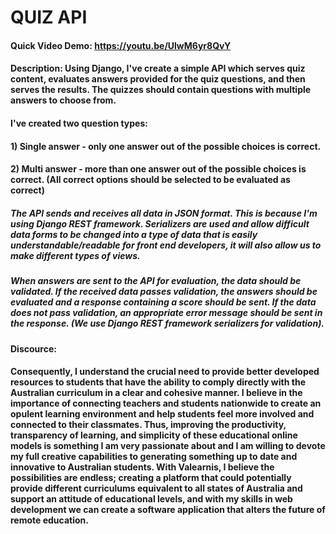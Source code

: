 # QUIZ API
#### Quick Video Demo:  <https://youtu.be/UlwM6yr8QvY>
#### Description: Using Django, I've create a simple API which serves quiz content, evaluates answers provided for the quiz questions, and then serves the results. The quizzes should contain questions with multiple answers to choose from.
 
#### I've created two question types:
#### 1) Single answer - only one answer out of the possible choices is correct.
#### 2) Multi answer - more than one answer out of the possible choices is correct. (All correct options should be selected to be evaluated as correct)
 
##### The API sends and receives all data in JSON format. This is because I'm using Django REST framework. Serializers are used and allow difficult data forms to be changed into a type of data that is easily understandable/readable for front end developers, it will also allow us to make different types of views.

##### When answers are sent to the API for evaluation, the data should be validated. If the received data passes validation, the answers should be evaluated and a response containing a score should be sent. If the data does not pass validation, an appropriate error message should be sent in the response. (We use Django REST framework serializers for validation).

#### Discource: 
#### Consequently, I understand the crucial need to provide better developed resources to students that have the ability to comply directly with the Australian curriculum in a clear and cohesive manner. I believe in the importance of connecting teachers and students nationwide to create an opulent learning environment and help students feel more involved and connected to their classmates. Thus, improving the productivity, transparency of learning, and simplicity of these educational online models is something I am very passionate about and I am willing to devote my full creative capabilities to generating something up to date and innovative to Australian students. With Valearnis, I believe the possibilities are endless; creating a platform that could potentially provide different curriculums equivalent to all states of Australia and support an attitude of educational levels, and with my skills in web development we can create a software application that alters the future of remote education. 

